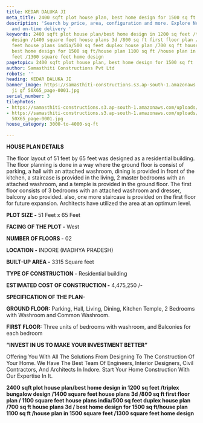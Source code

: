 ```yaml
---
title: KEDAR DALUKA JI
meta_title: 2400 sqft plot house plan, best home design for 1500 sq ft
description: 'Search by price, area, configuration and more. ‎Explore New Projects,  quality
  and on-time delivery '
keywords: 2400 sqft plot house plan/best home design in 1200 sq feet /triplex bungalow
  design /1400 square feet house plans 3d /800 sq ft first floor plan / 1100 square
  feet house plans india/500 sq feet duplex house plan /700 sq ft house plans 3d /
  best home design for 1500 sq ft/house plan 1100 sq ft /house plan in 1500 square
  feet /1300 square feet home design
pagetopic: 2400 sqft plot house plan, best home design for 1500 sq ft
author: Samasthiti Constructions Pvt Ltd
robots: ''
heading: KEDAR DALUKA JI
banner_image: https://samasthiti-constructions.s3.ap-south-1.amazonaws.com/uploads/kedar
  ji gf 50X65_page-0001.jpg
serial_number: 3
tilephotos:
- https://samasthiti-constructions.s3.ap-south-1.amazonaws.com/uploads/kedar ji ff_page-0001.jpg
- https://samasthiti-constructions.s3.ap-south-1.amazonaws.com/uploads/kedar ji gf
  50X65_page-0001.jpg
house_category: 3000-to-4000-sq-ft

---
```

**HOUSE PLAN DETAILS**

The floor layout of 51 feet by 65 feet was designed as a residential building. The floor planning is done in a way where the ground floor is consist of parking, a hall with an attached washroom, dining is provided in front of the kitchen, a staircase is provided in the living, 2 master bedrooms with an attached washroom, and a temple is provided in the ground floor. The first floor consists of 3 bedrooms with an attached washroom and dresser, balcony also provided. also, one more staircase is provided on the first floor for future expansion. Architects have utilized the area at an optimum level.

**PLOT SIZE -** 51 Feet x 65 Feet

**FACING OF THE PLOT -** West

**NUMBER OF FLOORS -** 02

**LOCATION -** INDORE (MADHYA PRADESH)

**BUILT-UP AREA -** 3315 Square feet

**TYPE OF CONSTRUCTION -** Residential building

**ESTIMATED COST OF CONSTRUCTION -** 4,475,250 /-

**SPECIFICATION OF THE PLAN-**

**GROUND FLOOR:** Parking, Hall, Living, Dining, Kitchen Temple, 2 Bedrooms with Washroom and Common Washroom.

**FIRST FLOOR:** Three units of bedrooms with washroom, and Balconies for each bedroom

**“INVEST IN US TO MAKE YOUR INVESTMENT BETTER”**

Offering You With All The Solutions From Designing To The Construction Of Your Home. We Have The Best Team Of Engineers, Interior Designers, Civil Contractors, And Architects In Indore. Start Your Home Construction With Our Expertise In It.

**2400 sqft plot house plan/best home design in 1200 sq feet /triplex bungalow design /1400 square feet house plans 3d /800 sq ft first floor plan / 1100 square feet house plans india/500 sq feet duplex house plan /700 sq ft house plans 3d / best home design for 1500 sq ft/house plan 1100 sq ft /house plan in 1500 square feet /1300 square feet home design**